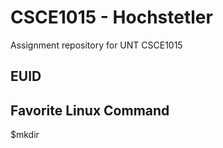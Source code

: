 # CSCE1015 - Hochstetler
Assignment repository for UNT CSCE1015
## EUID

## Favorite Linux Command
$mkdir
